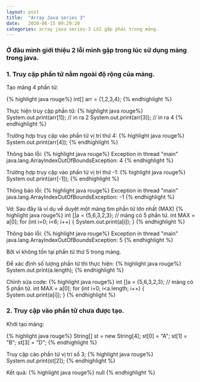 ```yaml
---
layout: post
title:  "Array Java series 3"
date:   2020-06-15 09:29:20
categories: array java series-3 Lỗi gặp phải trong mảng.
---
```


### Ở đâu mình giới thiệu 2 lỗi mình gặp trong lúc sử dụng mảng trong java.

### 1. Truy cập phần tử nằm ngoài độ rộng của mảng.

Tạo mảng 4 phần tử:

{% highlight java rouge%}
int[] arr = {1,2,3,4};
{% endhighlight %}

Thực hiện truy cập phần tử:
{% highlight java rouge%}
System.out.print(arr[1]); // in ra 2
System.out.print(arr[3]); // in ra 4
{% endhighlight %}

Trường hợp truy cập vào phần tử vị trí thứ 4:
{% highlight java rouge%}
System.out.print(arr[4]); 
{% endhighlight %}

Thông báo lỗi:
{% highlight java rouge%}
Exception in thread "main" java.lang.ArrayIndexOutOfBoundsException: 4
{% endhighlight %}

Trường hợp truy cập vào phần tử vị trí thứ -1:
{% highlight java rouge%}
System.out.print(arr[-1]); 
{% endhighlight %}

Thông báo lỗi:
{% highlight java rouge%}
Exception in thread "main" java.lang.ArrayIndexOutOfBoundsException: -1
{% endhighlight %}

Vd: Sau đây là ví dụ về duyệt một mảng tìm phần tử lớn nhất (MAX)
{% highlight java rouge%}
int []a = {5,6,3,2,3}; // mảng có 5 phần tử.
int MAX = a[0];
for (int i=0; i<6; i++) {
  System.out.print(a[i]);
}
{% endhighlight %}

Thông báo lỗi:
{% highlight java rouge%}
Exception in thread "main" java.lang.ArrayIndexOutOfBoundsException: 5
{% endhighlight %}

Bởi vì không tồn tại phần tử thứ 5 trong mảng.

Để xác định số lượng phần tử thì thực hiện:
{% highlight java rouge%}
System.out.print(a.length); 
{% endhighlight %}

Chỉnh sửa code:
{% highlight java rouge%}
int []a = {5,6,3,2,3}; // mảng có 5 phần tử.
int MAX = a[0];
for (int i=0; i<a.length; i++) {
  System.out.print(a[i]);
}
{% endhighlight %}

### 2. Truy cập vào phần tử chưa được tạo.

Khởi tạo mảng:

{% highlight java rouge%}
String[] st = new String[4];
st[0] = "A";
st[1] = "B";
st[3] = "D";
{% endhighlight %}

Truy cập cào phần tử vị trí số 3;
{% highlight java rouge%}
System.out.print(st[2]);
{% endhighlight %}

Kết quả:
{% highlight java rouge%}
null
{% endhighlight %}